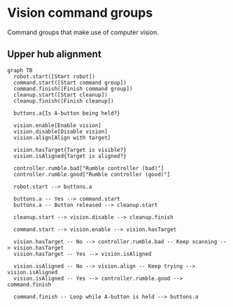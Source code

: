 # Vision command groups

Command groups that make use of computer vision.

<!-- Generate README.md with this command: mmdc -i README.template.md -o README.md -->

## Upper hub alignment

```mermaid
graph TB
  robot.start([Start robot])
  command.start([Start command group])
  command.finish([Finish command group])
  cleanup.start([Start cleanup])
  cleanup.finish([Finish cleanup])

  buttons.a{Is A-button being held?}

  vision.enable[Enable vision]
  vision.disable[Disable vision]
  vision.align[Align with target]

  vision.hasTarget{Target is visible?}
  vision.isAligned{Target is aligned?}

  controller.rumble.bad["Rumble controller (bad)"]
  controller.rumble.good["Rumble controller (good)"]

  robot.start --> buttons.a

  buttons.a -- Yes --> command.start
  buttons.a -- Button released --> cleanup.start

  cleanup.start --> vision.disable --> cleanup.finish

  command.start --> vision.enable --> vision.hasTarget

  vision.hasTarget -- No --> controller.rumble.bad -- Keep scanning --> vision.hasTarget
  vision.hasTarget -- Yes --> vision.isAligned

  vision.isAligned -- No --> vision.align -- Keep trying --> vision.isAligned
  vision.isAligned -- Yes --> controller.rumble.good --> command.finish

  command.finish -- Loop while A-button is held --> buttons.a
```
